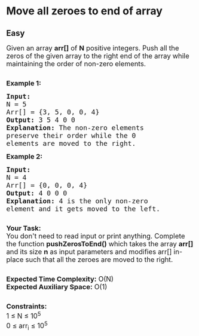 # Move all zeroes to end of array
## Easy
<div class="problems_problem_content__Xm_eO"><p><span style="font-size: 18px;">Given an array <strong>arr[]</strong> of <strong>N</strong> positive integers. Push all the zeros of the given array to the right end of the array while maintaining the order of non-zero elements.</span></p>
<p><br><span style="font-size: 18px;"><strong>Example 1:</strong></span></p>
<pre><span style="font-size: 18px;"><strong>Input:
</strong>N = 5
Arr[] = {3, 5, 0, 0, 4}
<strong>Output:</strong> 3 5 4 0 0
<strong>Explanation:</strong> The non-zero elements
preserve their order while the 0
elements are moved to the right.
</span></pre>
<p><span style="font-size: 18px;"><strong>Example 2:</strong></span></p>
<pre><span style="font-size: 18px;"><strong>Input:
</strong>N = 4
Arr[] = {0, 0, 0, 4}
<strong>Output:</strong> 4 0 0 0
<strong>Explanation:</strong>&nbsp;4 is the only non-zero
element and it gets moved to the left.
</span></pre>
<p><br><span style="font-size: 18px;"><strong>Your Task:</strong><br>You don't need to read input or print anything. Complete the function <strong>pushZerosToEnd()</strong>&nbsp;which takes the&nbsp;array <strong>arr[] </strong>and its size&nbsp;<strong>n</strong>&nbsp;as input parameters&nbsp;and modifies arr[] in-place such that all the zeroes are moved to the&nbsp;right.&nbsp;&nbsp;</span></p>
<p><br><span style="font-size: 18px;"><strong>Expected Time Complexity:</strong>&nbsp;O(N)<br><strong>Expected Auxiliary Space:</strong>&nbsp;O(1)</span></p>
<p><br><span style="font-size: 18px;"><strong>Constraints:</strong><br>1 ≤ N&nbsp;≤ 10<sup>5</sup><br>0 ≤ arr<sub>i</sub> ≤ 10<sup>5</sup></span></p></div>